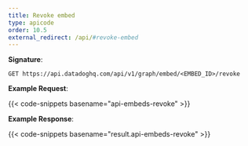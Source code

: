 ```yaml
---
title: Revoke embed
type: apicode
order: 10.5
external_redirect: /api/#revoke-embed
---
```


**Signature**:

`GET https://api.datadoghq.com/api/v1/graph/embed/<EMBED_ID>/revoke`

**Example Request**:

{{< code-snippets basename="api-embeds-revoke" >}}

**Example Response**:

{{< code-snippets basename="result.api-embeds-revoke" >}}
